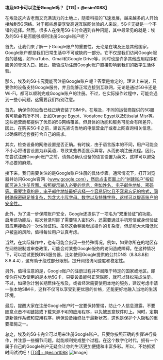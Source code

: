 **埃及5G卡可以注册Google吗？【TG💪+ @esim1088】**

在埃及这片古老而又充满活力的土地上，随着科技的飞速发展，越来越多的人开始接触到5G网络。对于那些想要享受高速互联网体验的人来说，5G卡无疑是一个不错的选择。然而，很多人在使用5G卡时会遇到各种问题，其中最常见的就是：埃及的5G卡是否能够顺利注册Google账户呢？

首先，让我们来了解一下Google账户的重要性。无论是在埃及还是其他国家，Google账户都是我们日常生活中不可或缺的一部分。它不仅是我们访问Google服务的基础，如YouTube、Gmail和Google Drive等，同时也是许多其他应用程序和服务的登录入口。因此，能否成功注册Google账户直接影响到我们的数字生活体验。

那么，埃及的5G卡究竟能否注册Google账户呢？答案是肯定的。理论上来说，只要你的设备支持Google服务，并且能够正常连接到互联网，无论是通过5G卡还是Wi-Fi，都可以顺利完成Google账户的注册。不过，在实际操作过程中，可能会遇到一些小问题，这需要我们特别注意。

首先，确保你的设备已经正确安装了SIM卡。在埃及，不同的运营商提供的5G服务可能会有所不同，比如Orange Egypt、Vodafone Egypt以及Etisalat Misr等。这些运营商都提供了优质的5G网络覆盖，但具体的功能和服务可能会有所差异。因此，在购买5G卡之前，建议先咨询当地的电信营业厅或者上网查询相关信息，以确保所选套餐符合自己的需求。

其次，检查设备的网络设置是否正确。有时候，由于语言版本的不同，用户可能会不小心将语言设置为非英语，导致某些界面显示异常，从而影响注册流程。因此，在尝试注册Google账户之前，请务必确认设备的语言设置为英文，这样可以避免不必要的麻烦。

接下来，我们需要关注的是Google账户注册的具体步骤。通常情况下，打开浏览器并访问Google官网（www.google.com），然后点击页面上的“创建账户”按钮即可进入注册界面。按照提示输入必要的信息，例如姓名、电子邮件地址、密码等。需要注意的是，电子邮件地址最好选择一个容易记忆且不容易忘记的格式，同时确保密码足够复杂，包含大小写字母、数字以及特殊字符，这样可以提高账户的安全性。

此外，为了进一步保障账户安全，Google还提供了一项名为“双重验证”的功能。启用该功能后，每次登录时除了需要输入密码外，还需要通过手机短信或身份验证器应用接收的一次性验证码。虽然这会稍微增加操作的复杂度，但却能大大降低账户被盗的风险，值得每位用户认真考虑。

当然，在实际操作中，也有可能会出现一些特殊情况。例如，如果你所在的地区存在网络限制或审查政策，可能会对某些Google服务的访问造成障碍。在这种情况下，可以尝试更换DNS服务器，比如使用Google提供的公共DNS（8.8.8.8和8.8.4.4），这有助于绕过部分限制，提升网络访问速度和稳定性。

另外，值得注意的是，Google账户的注册过程并不局限于特定的国家或地区。即使你在埃及使用的是本地5G卡，只要设备能够正常联网，就可以轻松完成注册。不过，如果你计划长期居住在埃及，或者经常需要使用本地的服务，建议考虑申请一张本地SIM卡，这样不仅可以享受到更优惠的价格，还能更好地融入当地的生活环境。

最后，提醒大家在注册Google账户时一定要保持警惕，防止个人信息泄露。不要随意点击不明链接或下载来源不明的应用程序，以免被恶意软件盯上。同时，定期更新操作系统和应用程序，确保设备始终处于最新状态，这也是保护个人隐私的重要措施之一。

总之，埃及的5G卡完全可以用来注册Google账户。只要你按照正确的步骤进行操作，并注意一些细节问题，就能顺利完成整个过程。在这个数字化时代，拥有一个属于自己的Google账户无疑会让你的生活更加便捷和丰富多彩。所以，不妨抓紧时间试试吧！[[TG💪+ @esim1088](https://t.me/s/esim1088) ![Image](https://i.postimg.cc/4NQfJmqS/Snipaste-2025-05-13-00-14-12.png)]